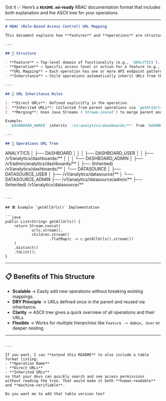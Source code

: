 Got it ✅
Here’s a **`README.md`-ready** RBAC documentation format that includes both explanation and the ASCII tree for your operations.

---

```markdown
# RBAC (Role-Based Access Control) URL Mapping

This document explains how **features** and **operations** are structured in the RBAC system, and how their **URLs** are resolved and inherited.

---

## 📌 Structure

- **Feature** → Top-level domain of functionality (e.g., `ANALYTICS`).
- **Operation** → Specific access level or action for a feature (e.g., `DASHBOARD_ADMIN`, `DASHBOARD_USER`).
- **URL Mapping** → Each operation has one or more API endpoint patterns it can access.
- **Inheritance** → Child operations automatically inherit URLs from their parents.

---

## 🔗 URL Inheritance Rules

1. **Direct URLs**: Defined explicitly in the operation.
2. **Inherited URLs**: Collected from parent operations via `getAllUrls()` method.
3. **Merging**: Uses Java Streams (`Stream.concat`) to merge parent and child URLs, removing duplicates with `.distinct()`.

Example:
- `DASHBOARD_ADMIN` inherits `/v1/analytics/dashboards/**` from `DASHBOARD_USER`.

---

## 🌳 Operations URL Tree

```

ANALYTICS
│
├── DASHBOARD
│   │
│   ├── DASHBOARD\_USER
│   │   ├── /v1/analytics/dashboards/\*\*
│   │
│   └── DASHBOARD\_ADMIN
│       ├── /v1/admin/analytics/dashboards/\*\*
│       ├── (Inherited) /v1/analytics/dashboards/\*\*
│
└── DATASOURCE
│
├── DATASOURCE\_USER
│   ├── /v1/analytics/datasource/\*\*
│
└── DATASOURCE\_ADMIN
├── /v1/analytics/datasource/admin/\*\*
├── (Inherited) /v1/analytics/datasource/\*\*

````

---

## 🛠 Example `getAllUrls()` Implementation

```java
public List<String> getAllUrls() {
    return Stream.concat(
            urls.stream(),
            children.stream()
                    .flatMap(c -> c.getAllUrls().stream())
    )
    .distinct()
    .toList();
}
````

---

## 📋 Benefits of This Structure

* **Scalable** → Easily add new operations without breaking existing mappings.
* **DRY Principle** → URLs defined once in the parent and reused via inheritance.
* **Clarity** → ASCII tree gives a quick overview of all operations and their URLs.
* **Flexible** → Works for multiple hierarchies like `Feature -> Admin, User` or deeper nesting.

---

```

---

If you want, I can **extend this README** to also include a table format listing:  
- **Operation Name**
- **Direct URLs**
- **Inherited URLs**  
so that your devs can quickly search and see access permissions without reading the tree. That would make it both **human-readable** and **machine-verifiable**.  

Do you want me to add that table version too?
```

